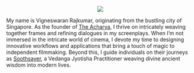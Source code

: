 <div>
<p align="center"> <img src="https://github.com/IAmVigneswaran/IAmVigneswaran/blob/main/images/vr-banner.gif?raw=true"> </p>
<p>
<p>My name is Vigneswaran Rajkumar, originating from the bustling city of Singapore. As the founder of <a href="https://theacharya.co" target="_blank">The Acharya</a>, I thrive on intricately weaving together frames and refining dialogues in my screenplays. When I’m not immersed in the intricate world of cinema, I devote my time to designing innovative workflows and applications that bring a touch of magic to independent filmmaking. Beyond this, I guide individuals on their journeys as <a href="https://soothsayer.life" target="_blank">Soothsayer</a>, a Vedanga Jyotisha Practitioner weaving divine ancient wisdom into modern lives.</p>
</div>
